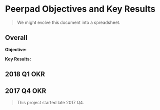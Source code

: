 # Peerpad Objectives and Key Results

> We might evolve this document into a spreadsheet.

## Overall

**Objective:** 

**Key Results:**

## 2018 Q1 OKR

## 2017 Q4 OKR

> This project started late 2017 Q4.
